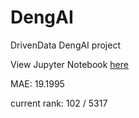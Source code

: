# DengAI
DrivenData DengAI project

View Jupyter Notebook [here](https://github.com/whitstd/DengAI/blob/master/Dengue.ipynb)

MAE: 19.1995

current rank: 102 / 5317
